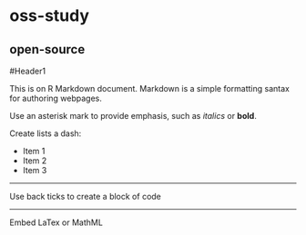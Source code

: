# oss-study
## open-source

#Header1

This is on R Markdown document. Markdown is a simple formatting santax for authoring webpages.

Use an asterisk mark to provide emphasis, such as *italics* or **bold**.

Create lists a dash:

- Item 1
- Item 2
- Item 3

***
Use back ticks to
create a block of code
***

Embed LaTex or MathML 

